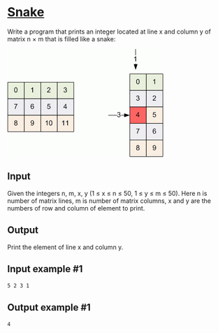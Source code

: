 # [Snake](https://www.e-olymp.com/en/problems/2667)
Write a program that prints an integer located at line x and column y of matrix n × m that is filled like a snake:

![prb2667.gif](4b017e5f0eb14eb5b10c45cdc243551f.gif)

## Input
Given the integers n, m, x, y (1 ≤ x ≤ n ≤ 50, 1 ≤ y ≤ m ≤ 50). Here n is number of matrix lines, m is number of matrix columns, x and y are the numbers of row and column of element to print.

## Output
Print the element of line x and column y.

## Input example #1
```
5 2 3 1
```

## Output example #1
```
4
```
